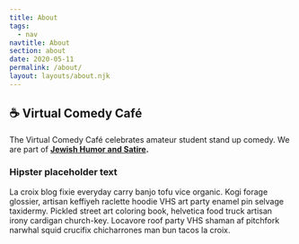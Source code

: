```yaml
---
title: About
tags:
  - nav
navtitle: About
section: about
date: 2020-05-11
permalink: /about/
layout: layouts/about.njk
---
```

## ☕️ Virtual Comedy Café
The Virtual Comedy Café celebrates amateur student stand up comedy. We are part of **[Jewish Humor and Satire](https://www.jewishhumorandsatire.com).**

### Hipster placeholder text
La croix blog fixie everyday carry banjo tofu vice organic. Kogi forage glossier, artisan keffiyeh raclette hoodie VHS art party enamel pin selvage taxidermy. Pickled street art coloring book, helvetica food truck artisan irony cardigan church-key. Locavore roof party VHS shaman af pitchfork narwhal squid crucifix chicharrones man bun tacos la croix.
